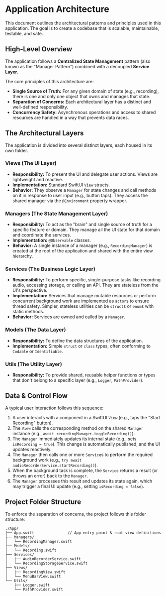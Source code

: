 # Application Architecture

This document outlines the architectural patterns and principles used in this application. The goal is to create a codebase that is scalable, maintainable, testable, and safe.

## High-Level Overview

The application follows a **Centralized State Management** pattern (also known as the "Manager Pattern") combined with a decoupled **Service Layer**.

The core principles of this architecture are:
* **Single Source of Truth:** For any given domain of state (e.g., recording), there is one and only one object that owns and manages that state.
* **Separation of Concerns:** Each architectural layer has a distinct and well-defined responsibility.
* **Concurrency Safety:** Asynchronous operations and access to shared resources are handled in a way that prevents data races.

## The Architectural Layers

The application is divided into several distinct layers, each housed in its own folder.

### Views (The UI Layer)
* **Responsibility:** To present the UI and delegate user actions. Views are lightweight and reactive.
* **Implementation:** Standard SwiftUI `View` structs.
* **Behavior:** They observe a `Manager` for state changes and call methods on it in response to user input (e.g., button taps). They access the shared manager via the `@Environment` property wrapper.

### Managers (The State Management Layer)
* **Responsibility:** To act as the "brain" and single source of truth for a specific feature or domain. They manage all the UI state for that domain and coordinate the services.
* **Implementation:** `@Observable` classes.
* **Behavior:** A single instance of a manager (e.g., `RecordingManager`) is created at the root of the application and shared with the entire view hierarchy.

### Services (The Business Logic Layer)
* **Responsibility:** To perform specific, single-purpose tasks like recording audio, accessing storage, or calling an API. They are stateless from the UI's perspective.
* **Implementation:** Services that manage mutable resources or perform concurrent background work are implemented as `actor`s to ensure thread safety. Simpler, stateless utilities can be `struct`s or `enum`s with static methods.
* **Behavior:** Services are owned and called by a `Manager`.

### Models (The Data Layer)
* **Responsibility:** To define the data structures of the application.
* **Implementation:** Simple `struct` or `class` types, often conforming to `Codable` or `Identifiable`.

### Utils (The Utility Layer)
* **Responsibility:** To provide shared, reusable helper functions or types that don't belong to a specific layer (e.g., `Logger`, `PathProvider`).

## Data & Control Flow

A typical user interaction follows this sequence:
1.  A user interacts with a component in a SwiftUI `View` (e.g., taps the "Start Recording" button).
2.  The `View` calls the corresponding method on the shared `Manager` instance (e.g., `await recordingManager.toggleRecording()`).
3.  The `Manager` immediately updates its internal state (e.g., sets `isRecording = true`). This change is automatically published, and the UI updates reactively.
4.  The `Manager` then calls one or more `Service`s to perform the required background work (e.g., `try await audioRecorderService.startRecording()`).
5.  When the background task is complete, the `Service` returns a result (or throws an error) back to the `Manager`.
6.  The `Manager` processes this result and updates its state again, which may trigger a final UI update (e.g., setting `isRecording = false`).

## Project Folder Structure

To enforce the separation of concerns, the project follows this folder structure:

```
./App/
├── App.swift               // App entry point & root view definitions
├── Managers/
│   └── RecordingManager.swift
├── Models/
│   └── Recording.swift
├── Services/
│   ├── AudioRecorderService.swift
│   └── RecordingStorageService.swift
├── Views/
│   ├── RecordingView.swift
│   └── MenuBarView.swift
└── Utils/
    ├── Logger.swift
    └── PathProvider.swift
```